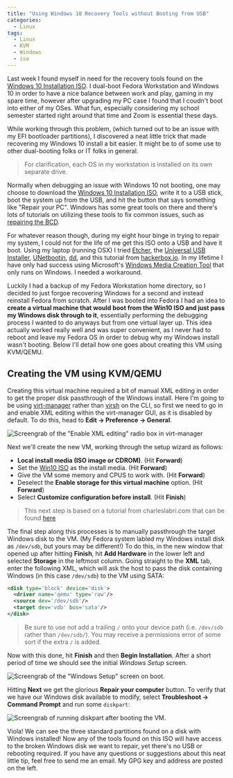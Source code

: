 ```yaml
---
title: "Using Windows 10 Recovery Tools without Booting from USB"
categories:
  - Linux
tags:
  - Linux
  - KVM
  - Windows
  - iso
---
```


Last week I found myself in need for the recovery tools found on the [Windows 10 Installation ISO](https://www.microsoft.com/en-us/software-download/windows10ISO). I dual-boot Fedora Workstation and Windows 10 in order to have a nice balance between work and play, gaming in my spare time, however after upgrading my PC case I found that I coudn't boot into either of my OSes. What fun, especially considering my school semester started right around that time and Zoom is essential these days.

While working through this problem, (which turned out to be an issue with my EFI bootloader partitions), I discovered a neat little trick that made recovering my Windows 10 install a bit easier. It might be to of some use to other dual-booting folks or IT folks in general.

> For clarification, each OS in my workstation is installed on its own separate drive.

Normally when debugging an issue with Windows 10 not booting, one may choose to download the [Windows 10 Installation ISO](https://www.microsoft.com/en-us/software-download/windows10ISO), write it to a USB stick, boot the system up from the USB, and hit the button that says something like "Repair your PC". Windows has some great tools on there and there's lots of tutorials on utilizing these tools to fix common issues, such as [repairing the BCD](https://www.lifewire.com/how-to-rebuild-the-bcd-in-windows-2624508).

For whatever reason though, during my eight hour binge in trying to repair my system, I could not for the life of me get this ISO onto a USB and have it boot. Using my laptop (running OSX) I tried [Etcher](https://www.balena.io/etcher/), the [Universal USB Installer](https://www.pendrivelinux.com/universal-usb-installer-easy-as-1-2-3/), [UNetbootin](https://unetbootin.org/), [dd](https://www.2daygeek.com/linux-dd-command-create-a-bootable-usb-disk/), and this tutorial from [hackerbox.io](https://hackerbox.io/articles/bootable-usb-from-iso-using-osx/). In my lifetime I have only had success using Microsoft's [Windows Media Creation Tool](https://www.partitionwizard.com/clone-disk/windows-10-media-creation-tool.html) that only runs on Windows. I needed a workaround.

Luckily I had a backup of my Fedora Workstation home directory, so I decided to just forgoe recovering Windows for a second and instead reinstall Fedora from scratch. After I was booted into Fedora I had an idea to **create a virtual machine that would boot from the Win10 ISO and just pass my Windows disk through to it**, essentially performing the debugging process I wanted to do anyways but from one virtual layer up. This idea actually worked really well and was super convenient, as I never had to reboot and leave my Fedora OS in order to debug why my Windows install wasn't booting. Below I'll detail how one goes about creating this VM using KVM/QEMU.

## Creating the VM using KVM/QEMU

Creating this virtual machine required a bit of manual XML editing in order to get the proper disk passthrough of the Windows install. Here I'm going to be using [virt-manager](https://virt-manager.org/) rather than [virsh](https://www.libvirt.org/manpages/virsh.html) on the CLI, so first we need to go in and enable XML editing within the virt-manager GUI, as it is disabled by default. To do this, head to **Edit -> Preference -> General**.

![Screengrab of the "Enable XML editing" radio box in virt-manager](../../assets/images/xml_editing.png)

Next we'll create the new VM, working through the setup wizard as follows:

* **Local install media (ISO image or CDROM)**. (Hit **Forward**)
* Set the [Win10 ISO](https://www.microsoft.com/en-us/software-download/windows10ISO) as the install media. (Hit **Forward**)
* Give the VM some memory and CPUS to work with. (Hit **Forward**)
* Deselect the **Enable storage for this virtual machine** option. (Hit **Forward**)
* Select **Customize configuration before install**. (Hit **Finish**)

> This next step is based on a tutorial from charleslabri.com that can be found [here](https://www.charleslabri.com/adding-passthrough-physical-disk-in-kvm-guests/)

The final step along this processes is to manually passthrough the target Windows disk to the VM. (My Fedora system labled my Windows install disk as `/dev/sdb`, but yours may be different!) To do this, in the new window that opened up after hitting **Finish**, hit **Add Hardware** in the lower left and selected **Storage** in the leftmost column. Going straight to the **XML** tab, enter the following XML, which will ask the host to pass the disk containing Windows (in this case `/dev/sdb`) to the VM using SATA:

```xml
<disk type='block' device='disk'>
  <driver name='qemu' type='raw'/>
  <source dev='/dev/sdb'/>
  <target dev='vdb' bus='sata'/>
</disk>
```

> Be sure to use not add a trailing `/` onto your device path (i.e. `/dev/sdb` rather than `/dev/sdb/`). You may receive a permissions error of some sort if the extra `/` is added.

Now with this done, hit **Finish** and then **Begin Installation**. After a short period of time we should see the initial *Windows Setup* screen.

![Screengrab of the "Windows Setup" screen on boot](../../assets/images/win10_setup.png).

Hitting **Next** we get the glorious **Repair your computer** button. To verify that we have our Windows disk available to modify, select **Troubleshoot -> Command Prompt** and run some `diskpart`:

![Screengrab of running diskpart after booting the VM](../../assets/images/diskpart.png).

Viola! We can see the three standard partitions found on a disk with Windows installed! Now any of the tools found on this ISO will have access to the broken Windows disk we want to repair, yet there's no USB or rebooting required. If you have any questions or suggestions about this neat little tip, feel free to send me an email. My GPG key and address are posted on the left.

